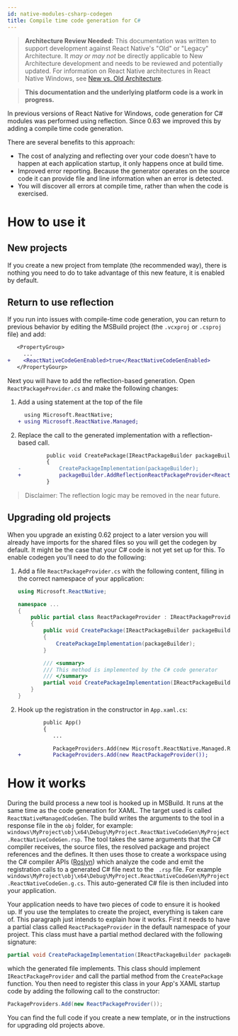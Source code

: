 ```yaml
---
id: native-modules-csharp-codegen
title: Compile time code generation for C#
---
```


> **Architecture Review Needed:** This documentation was written to support development against React Native's "Old" or "Legacy" Architecture. It *may or may not* be directly applicable to New Architecture development and needs to be reviewed and potentially updated. For information on React Native architectures in React Native Windows, see [New vs. Old Architecture](new-architecture.md).

>**This documentation and the underlying platform code is a work in progress.**

In previous versions of React Native for Windows, code generation for C# modules was performed using reflection. Since 0.63 we improved this by adding a compile time code generation.

There are several benefits to this approach:
* The cost of analyzing and reflecting over your code doesn't have to happen at each application startup, it only happens once at build time.
* Improved error reporting. Because the generator operates on the source code it can provide file and line information when an error is detected. 
* You will discover all errors at compile time, rather than when the code is exercised.

# How to use it
## New projects
If you create a new project from template (the recommended way), there is nothing you need to do to take advantage of this new feature, it is enabled by default.

## Return to use reflection
If you run into issues with compile-time code generation, you can return to previous behavior by editing the MSBuild project (the `.vcxproj` or `.csproj` file) and add:

```diff
   <PropertyGroup>
     ...
+    <ReactNativeCodeGenEnabled>true</ReactNativeCodeGenEnabled>
   </PropertyGourp>
```
Next you will have to add the reflection-based generation. Open `ReactPackageProvider.cs` and make the following changes:

1. Add a using statement at the top of the file
   ```diff
     using Microsoft.ReactNative;
   + using Microsoft.ReactNative.Managed;
   ```

1. Replace the call to the generated implementation with a reflection-based call.
   ```diff
            public void CreatePackage(IReactPackageBuilder packageBuilder)
            {
   -            CreatePackageImplementation(packageBuilder);
   +            packageBuilder.AddReflectionReactPackageProvider<ReactPackageProvider>();
            }
   ```

> Disclaimer: The reflection logic may be removed in the near future.

## Upgrading old projects
When you upgrade an existing 0.62 project to a later version you will already have imports for the shared files so you will get the codegen by default.
It might be the case that your C# code is not yet set up for this. To enable codegen you'll need to do the following:

1. Add a file `ReactPackageProvider.cs` with the following content, filling in the correct namespace of your application:
   ```c#
   using Microsoft.ReactNative;

   namespace ...
   {
       public partial class ReactPackageProvider : IReactPackageProvider
       {
           public void CreatePackage(IReactPackageBuilder packageBuilder)
           {
               CreatePackageImplementation(packageBuilder);
           }
   
           /// <summary>
           /// This method is implemented by the C# code generator
           /// </summary>
           partial void CreatePackageImplementation(IReactPackageBuilder packageBuilder);
       }
   }
   ```
2. Hook up the registration in the constructor in `App.xaml.cs`:
   ```diff
           public App()
           {
              ...

              PackageProviders.Add(new Microsoft.ReactNative.Managed.ReactPackageProvider());
   +          PackageProviders.Add(new ReactPackageProvider());
   ```

# How it works
During the build process a new tool is hooked up in MSBuild. It runs at the same time as the code generation for XAML. The target used is called `ReactNativeManagedCodeGen`. The build writes the arguments to the tool in a response file in the `obj` folder, for example: `windows\MyProject\obj\x64\Debug\MyProject.ReactNativeCodeGen\MyProject.ReactNativeCodeGen.rsp`. The tool takes the same arguments that the C# compiler receives, the source files, the resolved package and project references and the defines. It then uses those to create a workspace using the C# compiler APIs ([Roslyn](https://github.com/dotnet/roslyn)) which analyze the code and emit the registration calls to a generated C# file next to the ` .rsp`  file. For example `windows\MyProject\obj\x64\Debug\MyProject.ReactNativeCodeGen\MyProject.ReactNativeCodeGen.g.cs`. This auto-generated C# file is then included into your application.

Your application needs to have two pieces of code to ensure it is hooked up. If you use the templates to create the project, everything is taken care of. This paragraph just intends to explain how it works.
First it needs to have a partial class called `ReactPackageProvider` in the default namespace of your project. This class must have a partial method declared with the following signature:
```c#
partial void CreatePackageImplementation(IReactPackageBuilder packageBuilder);
``` 
which the generated file implements. This class should implement `IReactPackageProvider` and call the partial method from the `CreatePackage` function. 
You then need to register this class in your App's XAML startup code by adding the following call to the constructor:
```c#
PackageProviders.Add(new ReactPackageProvider());
```
You can find the full code if you create a new template, or in the instructions for upgrading old projects above.
